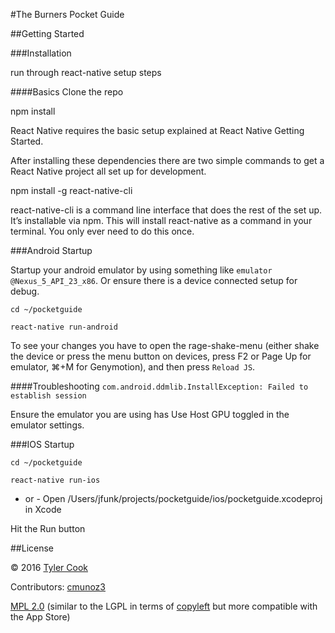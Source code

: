 #The Burners Pocket Guide

##Getting Started

###Installation

run through react-native setup steps

####Basics
Clone the repo

npm install

React Native requires the basic setup explained at React Native Getting Started.

After installing these dependencies there are two simple commands to get a React Native project all set up for development.

npm install -g react-native-cli

react-native-cli is a command line interface that does the rest of the set up. It’s installable via npm. This will install react-native as a command in your terminal. You only ever need to do this once.

###Android Startup

Startup your android emulator by using something like `emulator @Nexus_5_API_23_x86`. Or ensure there is a device connected setup for debug.

`cd ~/pocketguide`

`react-native run-android`

To see your changes you have to open the rage-shake-menu (either shake the device or press the menu button on devices, press F2 or Page Up for emulator, ⌘+M for Genymotion), and then press `Reload JS`.

####Troubleshooting
`com.android.ddmlib.InstallException: Failed to establish session`

Ensure the emulator you are using has Use Host GPU toggled in the emulator settings.


###IOS Startup

`cd ~/pocketguide`

`react-native run-ios`
- or -
Open /Users/jfunk/projects/pocketguide/ios/pocketguide.xcodeproj in Xcode

Hit the Run button

##License

© 2016 [Tyler Cook](https://github.com/jayfunk)

Contributors: [cmunoz3](https://github.com/cmunoz3)

[MPL 2.0](https://www.mozilla.org/MPL/2.0/) (similar to the LGPL in terms of [copyleft](https://en.wikipedia.org/wiki/Copyleft) but more compatible with the App Store)